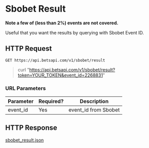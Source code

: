 # Sbobet Result

**Note a few of (less than 2%) events are not covered.**

Useful that you want the results by querying with Sbobet Event ID.

## HTTP Request

`GET https://api.betsapi.com/v1/sbobet/result`

> curl "https://api.betsapi.com/v1/sbobet/result?token=YOUR_TOKEN&event_id=2268831"

### URL Parameters

Parameter | Required? | Description
--------- | ------- | -----------
event_id | Yes | event_id from Sbobet

## HTTP Response

[sbobet_result.json](../samples/sbobet_result.json)